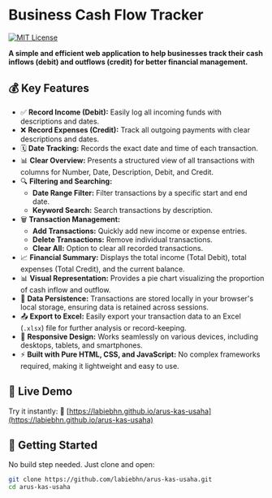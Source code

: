 # Business Cash Flow Tracker

[![MIT License](https://img.shields.io/badge/License-MIT-yellow.svg)](https://opensource.org/licenses/MIT)

**A simple and efficient web application to help businesses track their cash inflows (debit) and outflows (credit) for better financial management.**

## 💰 Key Features

* ✅ **Record Income (Debit):** Easily log all incoming funds with descriptions and dates.
* ❌ **Record Expenses (Credit):** Track all outgoing payments with clear descriptions and dates.
* 🗓️ **Date Tracking:** Records the exact date and time of each transaction.
* 📊 **Clear Overview:** Presents a structured view of all transactions with columns for Number, Date, Description, Debit, and Credit.
* 🔍 **Filtering and Searching:**
  * **Date Range Filter:** Filter transactions by a specific start and end date.
  * **Keyword Search:** Search transactions by description.
* 🗑️ **Transaction Management:**
  * **Add Transactions:** Quickly add new income or expense entries.
  * **Delete Transactions:** Remove individual transactions.
  * **Clear All:** Option to clear all recorded transactions.
* 📈 **Financial Summary:** Displays the total income (Total Debit), total expenses (Total Credit), and the current balance.
* 📊 **Visual Representation:** Provides a pie chart visualizing the proportion of cash inflow and outflow.
* 💾 **Data Persistence:** Transactions are stored locally in your browser's local storage, ensuring data is retained across sessions.
* 📤 **Export to Excel:** Easily export your transaction data to an Excel (`.xlsx`) file for further analysis or record-keeping.
* 📱 **Responsive Design:** Works seamlessly on various devices, including desktops, tablets, and smartphones.
* ⚡ **Built with Pure HTML, CSS, and JavaScript:** No complex frameworks required, making it lightweight and easy to use.

## 🚀 Live Demo

Try it instantly:
🔗 [https://labiebhn.github.io/arus-kas-usaha](https://labiebhn.github.io/arus-kas-usaha)

## 🔧 Getting Started

No build step needed. Just clone and open:

```bash
git clone https://github.com/labiebhn/arus-kas-usaha.git
cd arus-kas-usaha
```
